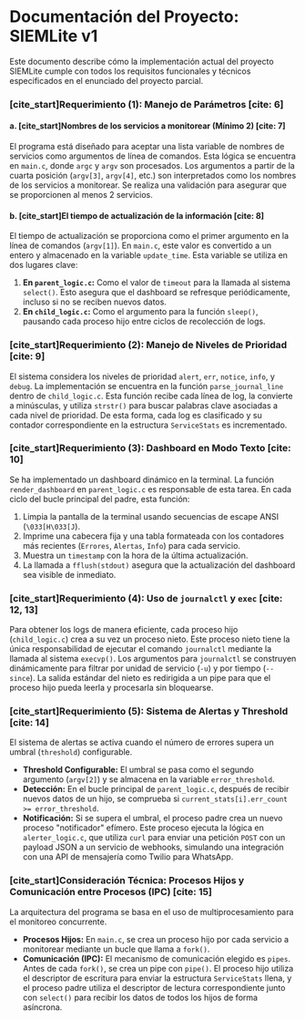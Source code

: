 # Documentación del Proyecto: SIEMLite v1

Este documento describe cómo la implementación actual del proyecto SIEMLite cumple con todos los requisitos funcionales y técnicos especificados en el enunciado del proyecto parcial.

### [cite_start]Requerimiento (1): Manejo de Parámetros [cite: 6]

#### a. [cite_start]Nombres de los servicios a monitorear (Mínimo 2) [cite: 7]
El programa está diseñado para aceptar una lista variable de nombres de servicios como argumentos de línea de comandos. Esta lógica se encuentra en `main.c`, donde `argc` y `argv` son procesados. Los argumentos a partir de la cuarta posición (`argv[3]`, `argv[4]`, etc.) son interpretados como los nombres de los servicios a monitorear. Se realiza una validación para asegurar que se proporcionen al menos 2 servicios.

#### b. [cite_start]El tiempo de actualización de la información [cite: 8]
El tiempo de actualización se proporciona como el primer argumento en la línea de comandos (`argv[1]`). En `main.c`, este valor es convertido a un entero y almacenado en la variable `update_time`. Esta variable se utiliza en dos lugares clave:
1.  **En `parent_logic.c`:** Como el valor de `timeout` para la llamada al sistema `select()`. Esto asegura que el dashboard se refresque periódicamente, incluso si no se reciben nuevos datos.
2.  **En `child_logic.c`:** Como el argumento para la función `sleep()`, pausando cada proceso hijo entre ciclos de recolección de logs.

### [cite_start]Requerimiento (2): Manejo de Niveles de Prioridad [cite: 9]
El sistema considera los niveles de prioridad `alert`, `err`, `notice`, `info`, y `debug`. La implementación se encuentra en la función `parse_journal_line` dentro de `child_logic.c`. Esta función recibe cada línea de log, la convierte a minúsculas, y utiliza `strstr()` para buscar palabras clave asociadas a cada nivel de prioridad. De esta forma, cada log es clasificado y su contador correspondiente en la estructura `ServiceStats` es incrementado.

### [cite_start]Requerimiento (3): Dashboard en Modo Texto [cite: 10]
Se ha implementado un dashboard dinámico en la terminal. La función `render_dashboard` en `parent_logic.c` es responsable de esta tarea. En cada ciclo del bucle principal del padre, esta función:
1.  Limpia la pantalla de la terminal usando secuencias de escape ANSI (`\033[H\033[J`).
2.  Imprime una cabecera fija y una tabla formateada con los contadores más recientes (`Errores`, `Alertas`, `Info`) para cada servicio.
3.  Muestra un `timestamp` con la hora de la última actualización.
4.  La llamada a `fflush(stdout)` asegura que la actualización del dashboard sea visible de inmediato.

### [cite_start]Requerimiento (4): Uso de `journalctl` y `exec` [cite: 12, 13]
Para obtener los logs de manera eficiente, cada proceso hijo (`child_logic.c`) crea a su vez un proceso nieto. Este proceso nieto tiene la única responsabilidad de ejecutar el comando `journalctl` mediante la llamada al sistema `execvp()`. Los argumentos para `journalctl` se construyen dinámicamente para filtrar por unidad de servicio (`-u`) y por tiempo (`--since`). La salida estándar del nieto es redirigida a un pipe para que el proceso hijo pueda leerla y procesarla sin bloquearse.

### [cite_start]Requerimiento (5): Sistema de Alertas y Threshold [cite: 14]
El sistema de alertas se activa cuando el número de errores supera un umbral (`threshold`) configurable.
- **Threshold Configurable:** El umbral se pasa como el segundo argumento (`argv[2]`) y se almacena en la variable `error_threshold`.
- **Detección:** En el bucle principal de `parent_logic.c`, después de recibir nuevos datos de un hijo, se comprueba si `current_stats[i].err_count >= error_threshold`.
- **Notificación:** Si se supera el umbral, el proceso padre crea un nuevo proceso "notificador" efímero. Este proceso ejecuta la lógica en `alerter_logic.c`, que utiliza `curl` para enviar una petición `POST` con un payload JSON a un servicio de webhooks, simulando una integración con una API de mensajería como Twilio para WhatsApp.

### [cite_start]Consideración Técnica: Procesos Hijos y Comunicación entre Procesos (IPC) [cite: 15]
La arquitectura del programa se basa en el uso de multiprocesamiento para el monitoreo concurrente.
- **Procesos Hijos:** En `main.c`, se crea un proceso hijo por cada servicio a monitorear mediante un bucle que llama a `fork()`.
- **Comunicación (IPC):** El mecanismo de comunicación elegido es `pipes`. Antes de cada `fork()`, se crea un pipe con `pipe()`. El proceso hijo utiliza el descriptor de escritura para enviar la estructura `ServiceStats` llena, y el proceso padre utiliza el descriptor de lectura correspondiente junto con `select()` para recibir los datos de todos los hijos de forma asíncrona.
